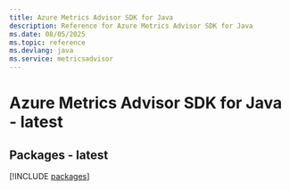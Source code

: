 ```yaml
---
title: Azure Metrics Advisor SDK for Java
description: Reference for Azure Metrics Advisor SDK for Java
ms.date: 08/05/2025
ms.topic: reference
ms.devlang: java
ms.service: metricsadvisor
---
```

# Azure Metrics Advisor SDK for Java - latest
## Packages - latest
[!INCLUDE [packages](metrics-advisor-index.md)]